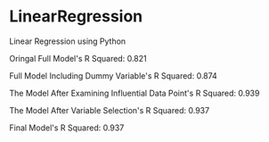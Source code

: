 # LinearRegression
Linear Regression using Python

Oringal Full Model's R Squared: 0.821

Full Model Including Dummy Variable's R Squared: 0.874

The Model After Examining Influential Data Point's R Squared: 0.939

The Model After Variable Selection's R Squared: 0.937

Final Model's R Squared: 0.937
